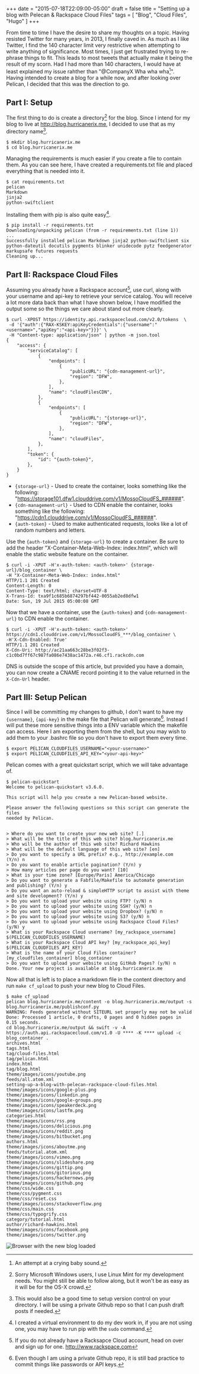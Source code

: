 +++
date = "2015-07-18T22:09:00-05:00"
draft = false
title = "Setting up a blog with Pelecan & Rackspace Cloud Files"
tags = [ "Blog", "Cloud Files", "Hugo" ]
+++

From time to time I have the desire to share my thoughts on a topic.  Having resisted Twitter for many years, in 2013, I finally caved in.  As much as I like Twitter, I find the 140 character limit very restrictive when attempting to write anything of significance.  Most times, I just get frustrated trying to re-phrase things to fit.  This leads to most tweets that actually make it being the result of my scorn.  Had I had more than 140 characters, I would have at least explained my issue rahther than "@CompanyX Wha wha wha[^fn-wha_footnote]".  Having intended to create a blog for a while now, and after looking over Pelican, I decided that this was the direction to go.

Part I: Setup
-------------

The first thing to do is create a directory[^fn-apology_footnote] for the blog.  Since I intend for my blog to live at http://blog.hurricanerix.me, I decided to use that as my directory name[^fn-src-control_footnote].

```
$ mkdir blog.hurricanerix.me
$ cd blog.hurricanerix.me
```

Managing the requirements is much easier if you create a file to contain them.  As you can see here, I have created a requirements.txt file and placed everything that is needed into it.

```
$ cat requirements.txt
pelican
Markdown
jinja2
python-swiftclient
```

Installing them with pip is also quite easy[^fn-virtualenv_footnote].

```
$ pip install -r requirements.txt
Downloading/unpacking pelican (from -r requirements.txt (line 1))
...
Successfully installed pelican Markdown jinja2 python-swiftclient six python-dateutil docutils pygments blinker unidecode pytz feedgenerator markupsafe futures requests
Cleaning up...
```

Part II: Rackspace Cloud Files
------------------------------

Assuming you already have a Rackspace account[^fn-rackspace-account_footnote], use curl, along with your username and api-key to retrieve your service catalog.  You will receive a lot more data back than what I have shown below, I have modified the output some so the things we care about stand out more clearly.

```
$ curl -XPOST https://identity.api.rackspacecloud.com/v2.0/tokens  \
 -d '{"auth":{"RAX-KSKEY:apiKeyCredentials":{"username":"<username>","apiKey":"<api-key>"}}}' \
 -H "Content-type: application/json" | python -m json.tool
{
    "access": {
        "serviceCatalog": [
            {
                "endpoints": [
                    {
                        "publicURL": "{cdn-management-url}",
                        "region": "DFW",
                    },
                ],
                "name": "cloudFilesCDN",
            },
            {
                "endpoints": [
                    {
                        "publicURL": "{storage-url}",
                        "region": "DFW",
                    },
                ],
                "name": "cloudFiles",
            },
        ],
        "token": {
            "id": "{auth-token}",
        },
    }
}
```

* `{storage-url}` - Used to create the container, looks something like the following: "https://storage101.dfw1.clouddrive.com/v1/MossoCloudFS_######".
* `{cdn-management-url}` - Used to CDN enable the container, looks something like the following: "https://cdn1.clouddrive.com/v1/MossoCloudFS_######".
* `{auth-token}` - Used to make authenticated requests, looks like a lot of random numbers and letters.

Use the `{auth-token}` and `{storage-url}` to create a container.  Be sure to add the header "X-Container-Meta-Web-Index: index.html", which will enable the static website feature on the container.

```
$ curl -i -XPUT -H'x-auth-token: <auth-token>' {storage-url}/blog_container \
-H "X-Container-Meta-Web-Index: index.html"
HTTP/1.1 201 Created
Content-Length: 0
Content-Type: text/html; charset=UTF-8
X-Trans-Id: txa9f1c685b6874297bf442-0055ab2ed8dfw1
Date: Sun, 19 Jul 2015 05:00:08 GMT
```

Now that we have a container, use the `{auth-token}` and `{cdn-management-url}` to CDN enable the container.

```
$ curl -i -XPUT -H'x-auth-token: <auth-token>' https://cdn1.clouddrive.com/v1/MossoCloudFS_***/blog_container \
-H'X-Cdn-Enabled: True'
HTTP/1.1 201 Created
X-Cdn-Uri: http://ac21aa663c28be3f02f3-c1c0bd7ff67c987fa086e7438ac1472a.r46.cf1.rackcdn.com
```

DNS is outside the scope of this article, but provided you have a domain, you can now create a CNAME record pointing it to the value returned in the `X-Cdn-Url` header.

Part III: Setup Pelican
-----------------------

Since I will be committing my changes to github, I don't want to have my `{username}`, `{api-key}` in the make file that Pelican will generate[^fn-github-key_footnote].  Instead I will put these more sensitive things into a ENV variable which the makefile can access.  Here I am exporting them from the shell, but you may wish to add them to your .bashrc file so you don't have to export them every time.

```
$ export PELICAN_CLOUDFILES_USERNAME="<your-username>"
$ export PELICAN_CLOUDFILES_API_KEY="<your-api-key>"
```

Pelican comes with a great quickstart script, which we will take advantage of.

```
$ pelican-quickstart
Welcome to pelican-quickstart v3.6.0.

This script will help you create a new Pelican-based website.

Please answer the following questions so this script can generate the files
needed by Pelican.


> Where do you want to create your new web site? [.]
> What will be the title of this web site? blog.hurricanerix.me
> Who will be the author of this web site? Richard Hawkins
> What will be the default language of this web site? [en]
> Do you want to specify a URL prefix? e.g., http://example.com   (Y/n) n
> Do you want to enable article pagination? (Y/n) y
> How many articles per page do you want? [10]
> What is your time zone? [Europe/Paris] America/Chicago
> Do you want to generate a Fabfile/Makefile to automate generation and publishing? (Y/n) y
> Do you want an auto-reload & simpleHTTP script to assist with theme and site development? (Y/n) y
> Do you want to upload your website using FTP? (y/N) n
> Do you want to upload your website using SSH? (y/N) n
> Do you want to upload your website using Dropbox? (y/N) n
> Do you want to upload your website using S3? (y/N) n
> Do you want to upload your website using Rackspace Cloud Files? (y/N) y
> What is your Rackspace Cloud username? [my_rackspace_username] $(PELICAN_CLOUDFILES_USERNAME)
> What is your Rackspace Cloud API key? [my_rackspace_api_key] $(PELICAN_CLOUDFILES_API_KEY)
> What is the name of your Cloud Files container? [my_cloudfiles_container] blog_container
> Do you want to upload your website using GitHub Pages? (y/N) n
Done. Your new project is available at blog.hurricanerix.me
```

Now all that is left is to place a markdown file in the content directory and run `make cf_upload` to push your new blog to Cloud Files.

```
$ make cf_upload
pelican blog.hurricanerix.me/content -o blog.hurricanerix.me/output -s blog.hurricanerix.me/publishconf.py
WARNING: Feeds generated without SITEURL set properly may not be valid
Done: Processed 1 article, 0 drafts, 0 pages and 0 hidden pages in 0.15 seconds.
cd blog.hurricanerix.me/output && swift -v -A https://auth.api.rackspacecloud.com/v1.0 -U **** -K **** upload -c blog_container .
archives.html
tags.html
tag/cloud-files.html
tag/pelican.html
index.html
tag/blog.html
theme/images/icons/youtube.png
feeds/all.atom.xml
setting-up-a-blog-with-pelecan-rackspace-cloud-files.html
theme/images/icons/google-plus.png
theme/images/icons/linkedin.png
theme/images/icons/google-groups.png
theme/images/icons/speakerdeck.png
theme/images/icons/lastfm.png
categories.html
theme/images/icons/rss.png
theme/images/icons/delicious.png
theme/images/icons/reddit.png
theme/images/icons/bitbucket.png
authors.html
theme/images/icons/aboutme.png
feeds/tutorial.atom.xml
theme/images/icons/vimeo.png
theme/images/icons/slideshare.png
theme/images/icons/gittip.png
theme/images/icons/gitorious.png
theme/images/icons/hackernews.png
theme/images/icons/github.png
theme/css/wide.css
theme/css/pygment.css
theme/css/reset.css
theme/images/icons/stackoverflow.png
theme/css/main.css
theme/css/typogrify.css
category/tutorial.html
author/richard-hawkins.html
theme/images/icons/facebook.png
theme/images/icons/twitter.png
```

![Browser with the new blog loaded](/images/setting-up-a-blog-with-pelecan-rackspace-cloud-files_finished.png)

[^fn-wha_footnote]: An attempt at a crying baby sound.

[^fn-apology_footnote]: Sorry Microsoft Windows users, I use Linux Mint for my development needs.  You might still be able to follow along, but it won't be as easy as it will be for the OS-X crowd.

[^fn-src-control_footnote]: This would also be a good time to setup version control on your directory.  I will be using a private Github repo so that I can push draft posts if needed.

[^fn-virtualenv_footnote]: I created a virtual environment to do my dev work in, if you are not using one, you may have to run pip with the `sudo` command.

[^fn-rackspace-account_footnote]: If you do not already have a Racksapce Cloud account, head on over and sign up for one. http://www.rackspace.com

[^fn-github-key_footnote]: Even though I am using a private Github repo, it is still bad practice to commit things like passwords or API keys.
